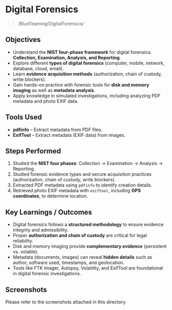 # Digital Forensics
> /BlueTeaming/DigitalForensics/

## Objectives
- Understand the **NIST four-phase framework** for digital forensics: **Collection, Examination, Analysis, and Reporting**.  
- Explore different **types of digital forensics** (computer, mobile, network, database, cloud, email).  
- Learn **evidence acquisition methods** (authorization, chain of custody, write blockers).  
- Gain hands-on practice with forensic tools for **disk and memory imaging** as well as **metadata analysis**.  
- Apply knowledge in simulated investigations, including analyzing PDF metadata and photo EXIF data.  


## Tools Used
- **pdfinfo** – Extract metadata from PDF files.  
- **ExifTool** – Extract metadata (EXIF data) from images.  


## Steps Performed
1. Studied the **NIST four phases**: Collection → Examination → Analysis → Reporting.  
2. Studied forensic evidence types and secure acquisition practices (authorization, chain of custody, write blockers).  
3. Extracted PDF metadata using `pdfinfo` to identify creation details.  
4. Retrieved photo EXIF metadata with `exiftool`, including **GPS coordinates**, to determine location.  


## Key Learnings / Outcomes
- Digital forensics follows a **structured methodology** to ensure evidence integrity and admissibility.  
- Proper **authorization and chain of custody** are critical for legal reliability.  
- Disk and memory imaging provide **complementary evidence** (persistent vs. volatile).  
- Metadata (documents, images) can reveal **hidden details** such as author, software used, timestamps, and geolocation.  
- Tools like FTK Imager, Autopsy, Volatility, and ExifTool are foundational in digital forensic investigations.  


## Screenshots
Please refer to the screenshots attached in this directory
